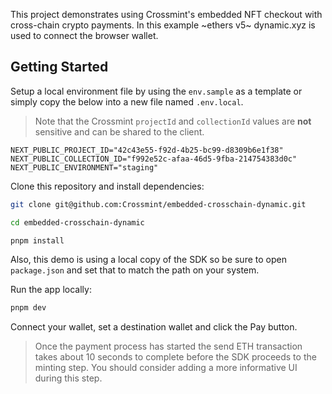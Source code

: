 This project demonstrates using Crossmint's embedded NFT checkout with cross-chain crypto payments. In this example ~ethers v5~ dynamic.xyz is used to connect the browser wallet.

## Getting Started

Setup a local environment file by using the `env.sample` as a template or simply copy the below into a new file named `.env.local`.

> Note that the Crossmint `projectId` and `collectionId` values are **not** sensitive and can be shared to the client.

```
NEXT_PUBLIC_PROJECT_ID="42c43e55-f92d-4b25-bc99-d8309b6e1f38"
NEXT_PUBLIC_COLLECTION_ID="f992e52c-afaa-46d5-9fba-214754383d0c"
NEXT_PUBLIC_ENVIRONMENT="staging"
```

Clone this repository and install dependencies:

```bash
git clone git@github.com:Crossmint/embedded-crosschain-dynamic.git

cd embedded-crosschain-dynamic

pnpm install
```

Also, this demo is using a local copy of the SDK so be sure to open `package.json` and set that to match the path on your system.

Run the app locally:

```bash
pnpm dev
```

Connect your wallet, set a destination wallet and click the Pay button.

> Once the payment process has started the send ETH transaction takes about 10 seconds to complete before the SDK proceeds to the minting step. You should consider adding a more informative UI during this step.
